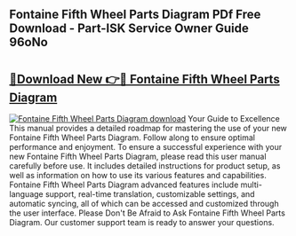 ## Fontaine Fifth Wheel Parts Diagram PDf Free Download - Part-ISK Service Owner Guide 96oNo

# <h2><a href="http://dfigoio.blite.top/?on=Fontaine+Fifth+Wheel+Parts+Diagram">🔗Download New 👉🔴 Fontaine Fifth Wheel Parts Diagram</a></h2>

[![Fontaine Fifth Wheel Parts Diagram download](https://i.imgur.com/lujVjoI.png)](http://dfigoio.blite.top/?on=Fontaine+Fifth+Wheel+Parts+Diagram)
Your Guide to Excellence This manual provides a detailed roadmap for mastering the use of your new Fontaine Fifth Wheel Parts Diagram. Follow along to ensure optimal performance and enjoyment. To ensure a successful experience with your new Fontaine Fifth Wheel Parts Diagram, please read this user manual carefully before use. It includes detailed instructions for product setup, as well as information on how to use its various features and capabilities. Fontaine Fifth Wheel Parts Diagram advanced features include multi-language support, real-time translation, customizable settings, and automatic syncing, all of which can be accessed and customized through the user interface. Please Don't Be Afraid to Ask Fontaine Fifth Wheel Parts Diagram. Our customer support team is ready to answer your questions.
